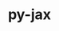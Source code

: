 ---
title: "py-jax"
layout: cache
categories: [package, develop-2025-02-16]
meta: {"compilers": ["gcc@=11.4.0", "gcc@=13.2.0"], "num_specs": 7, "num_specs_by_stack": {"e4s": 1, "ml-linux-aarch64-cpu": 2, "ml-linux-aarch64-cuda": 2, "ml-linux-x86_64-cpu": 2, "root": 7}, "oss": ["ubuntu22.04", "ubuntu24.04"], "platforms": ["linux"], "stacks": ["e4s", "ml-linux-aarch64-cpu", "ml-linux-aarch64-cuda", "ml-linux-x86_64-cpu", "root"], "targets": ["aarch64", "x86_64_v3"], "versions": ["0.4.28", "0.4.31"]}
spec_details: [{"compiler": "gcc@=11.4.0", "hash": "ibrzfnrb5czfpvzemyrzqr26n76igyv5", "os": "ubuntu22.04", "platform": "linux", "size": "-", "stacks": ["e4s", "root"], "tarball": "https://binaries.spack.io/develop-2025-02-16/build_cache/linux-ubuntu22.04-x86_64_v3/gcc-11.4.0/py-jax-0.4.31/linux-ubuntu22.04-x86_64_v3-gcc-11.4.0-py-jax-0.4.31-ibrzfnrb5czfpvzemyrzqr26n76igyv5.spack", "target": "x86_64_v3", "variants": ["build_system=python_pip"], "versions": ["0.4.31"]}, {"compiler": "gcc@=13.2.0", "hash": "a5yy5wh7vmr4peinix4mrrpafex35m36", "os": "ubuntu24.04", "platform": "linux", "size": "-", "stacks": ["ml-linux-aarch64-cpu", "root"], "tarball": "https://binaries.spack.io/develop-2025-02-16/build_cache/linux-ubuntu24.04-aarch64/gcc-13.2.0/py-jax-0.4.28/linux-ubuntu24.04-aarch64-gcc-13.2.0-py-jax-0.4.28-a5yy5wh7vmr4peinix4mrrpafex35m36.spack", "target": "aarch64", "variants": ["build_system=python_pip"], "versions": ["0.4.28"]}, {"compiler": "gcc@=13.2.0", "hash": "rvq37vde55t4ii4q3npk32iuun7uv3kd", "os": "ubuntu24.04", "platform": "linux", "size": "-", "stacks": ["ml-linux-aarch64-cuda", "root"], "tarball": "https://binaries.spack.io/develop-2025-02-16/build_cache/linux-ubuntu24.04-aarch64/gcc-13.2.0/py-jax-0.4.28/linux-ubuntu24.04-aarch64-gcc-13.2.0-py-jax-0.4.28-rvq37vde55t4ii4q3npk32iuun7uv3kd.spack", "target": "aarch64", "variants": ["build_system=python_pip"], "versions": ["0.4.28"]}, {"compiler": "gcc@=13.2.0", "hash": "p7n2h7ih5mudekuxqzwuydt3shzd3njl", "os": "ubuntu24.04", "platform": "linux", "size": "-", "stacks": ["ml-linux-aarch64-cpu", "root"], "tarball": "https://binaries.spack.io/develop-2025-02-16/build_cache/linux-ubuntu24.04-aarch64/gcc-13.2.0/py-jax-0.4.31/linux-ubuntu24.04-aarch64-gcc-13.2.0-py-jax-0.4.31-p7n2h7ih5mudekuxqzwuydt3shzd3njl.spack", "target": "aarch64", "variants": ["build_system=python_pip"], "versions": ["0.4.31"]}, {"compiler": "gcc@=13.2.0", "hash": "wt3xldyqqoz2ndpyvnyycvsyculavd6b", "os": "ubuntu24.04", "platform": "linux", "size": "-", "stacks": ["ml-linux-aarch64-cuda", "root"], "tarball": "https://binaries.spack.io/develop-2025-02-16/build_cache/linux-ubuntu24.04-aarch64/gcc-13.2.0/py-jax-0.4.31/linux-ubuntu24.04-aarch64-gcc-13.2.0-py-jax-0.4.31-wt3xldyqqoz2ndpyvnyycvsyculavd6b.spack", "target": "aarch64", "variants": ["build_system=python_pip"], "versions": ["0.4.31"]}, {"compiler": "gcc@=13.2.0", "hash": "7whokg2zbifcletua6qe2etrl3p7vlzm", "os": "ubuntu24.04", "platform": "linux", "size": "-", "stacks": ["ml-linux-x86_64-cpu", "root"], "tarball": "https://binaries.spack.io/develop-2025-02-16/build_cache/linux-ubuntu24.04-x86_64_v3/gcc-13.2.0/py-jax-0.4.28/linux-ubuntu24.04-x86_64_v3-gcc-13.2.0-py-jax-0.4.28-7whokg2zbifcletua6qe2etrl3p7vlzm.spack", "target": "x86_64_v3", "variants": ["build_system=python_pip"], "versions": ["0.4.28"]}, {"compiler": "gcc@=13.2.0", "hash": "alssfo2mx47vty4hpyvoxnxk7teh47cm", "os": "ubuntu24.04", "platform": "linux", "size": "-", "stacks": ["ml-linux-x86_64-cpu", "root"], "tarball": "https://binaries.spack.io/develop-2025-02-16/build_cache/linux-ubuntu24.04-x86_64_v3/gcc-13.2.0/py-jax-0.4.31/linux-ubuntu24.04-x86_64_v3-gcc-13.2.0-py-jax-0.4.31-alssfo2mx47vty4hpyvoxnxk7teh47cm.spack", "target": "x86_64_v3", "variants": ["build_system=python_pip"], "versions": ["0.4.31"]}]
---